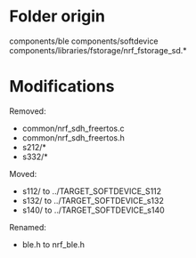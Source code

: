 # Folder origin

components/ble
components/softdevice
components/libraries/fstorage/nrf_fstorage_sd.*

# Modifications

Removed:
 * common/nrf_sdh_freertos.c
 * common/nrf_sdh_freertos.h
 * s212/*
 * s332/*

Moved:
 * s112/ to ../TARGET_SOFTDEVICE_S112
 * s132/ to ../TARGET_SOFTDEVICE_s132
 * s140/ to ../TARGET_SOFTDEVICE_s140

Renamed:
 * ble.h to nrf_ble.h
